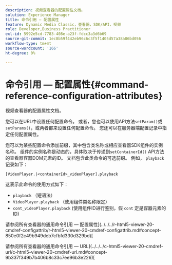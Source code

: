 ```yaml
---
description: 视频查看器的配置属性文档。
solution: Experience Manager
title: 命令引用 — 配置属性
feature: Dynamic Media Classic，查看器，SDK/API，视频
role: Developer,Business Practitioner
exl-id: 5992e5cd-7783-408e-a23f-fdcc3a3d6b69
source-git-commit: 1ec8b59f442eb96c6c3f5f1405d57a38a86bd056
workflow-type: tm+mt
source-wordcount: '166'
ht-degree: 0%

---
```


# 命令引用 — 配置属性{#command-reference-configuration-attributes}

视频查看器的配置属性文档。

您可以在URL中设置任何配置命令。 或者，您也可以使用API方法`setParam()`或`setParams()`，或两者都来设置任何配置命令。 您还可以在服务器端配置记录中指定任何配置属性。

您可以为某些配置命令添加前缀，其中包含类名称或相应查看器SDK组件的实例名称。 组件的实例名称是动态的，具体取决于传递到`setContainerId()` API方法的查看器容器DOM元素的ID。 文档包含此类命令的可选前缀。 例如， `playback`记录如下：

```
[VideoPlayer.|<containerId>_videoPlayer].playback
```

这表示此命令的使用方式如下：

* `playback` （短语法）
* `VideoPlayer.playback` （使用组件类名称限定）
* `cont_videoPlayer.playback` (使用组件ID进行鉴别，假 `cont` 定是容器元素的ID)

请参阅所有查看器的通用命令引用 — 配置属性](../../../r-html5-viewer-20-cmdref-configattrib/r-html5-viewer-20-cmdref-configattrib.md#concept-850e0f2c49b949deb7cfbfd330d329bd)[

请参阅所有查看器的通用命令引用 — URL](../../../c-html5-viewer-20-cmdref-url/c-html5-viewer-20-cmdref-url.md#concept-9b337f349b7b406b8c33c7ee96b3e226)[
